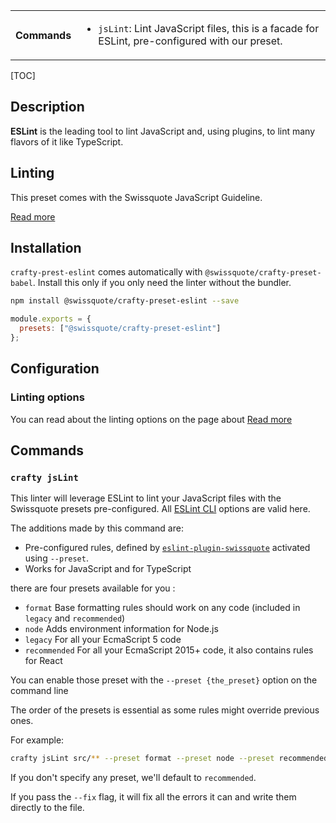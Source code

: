 <table>
<tr><th>Commands</th><td>

- `jsLint`: Lint JavaScript files, this is a facade for ESLint, pre-configured with our preset.

</td></tr>
</table>

[TOC]

## Description

**ESLint** is the leading tool to lint JavaScript and, using plugins, to lint many flavors of it like TypeScript.

## Linting

This preset comes with the Swissquote JavaScript Guideline.

[Read more](./JavaScript_Linting.md)

## Installation

`crafty-prest-eslint` comes automatically with `@swissquote/crafty-preset-babel`. Install this only if you only need the linter without the bundler.

```bash
npm install @swissquote/crafty-preset-eslint --save
```

```javascript
module.exports = {
  presets: ["@swissquote/crafty-preset-eslint"]
};
```

## Configuration

### Linting options

You can read about the linting options on the page about [Read more](./JavaScript_Linting.md)

## Commands

### `crafty jsLint`

This linter will leverage ESLint to lint your JavaScript files with the Swissquote presets pre-configured. All [ESLint CLI](https://eslint.org/docs/user-guide/command-line-interface) options are valid here.

The additions made by this command are:

- Pre-configured rules, defined by [`eslint-plugin-swissquote`](05_Packages/10_eslint-plugin-swissquote.md) activated using `--preset`.
- Works for JavaScript and for TypeScript

there are four presets available for you :

- `format` Base formatting rules should work on any code (included in `legacy` and `recommended`)
- `node` Adds environment information for Node.js
- `legacy` For all your EcmaScript 5 code
- `recommended` For all your EcmaScript 2015+ code, it also contains rules for React

You can enable those preset with the `--preset {the_preset}` option on the command line

The order of the presets is essential as some rules might override previous ones.

For example:

```bash
crafty jsLint src/** --preset format --preset node --preset recommended
```

If you don't specify any preset, we'll default to `recommended`.

If you pass the `--fix` flag, it will fix all the errors it can and write them directly to the file.
